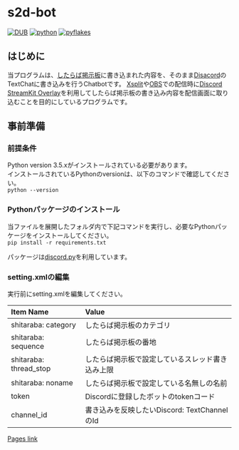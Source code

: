 # s2d-bot

[![DUB](https://img.shields.io/dub/l/vibe-d.svg)]()
[![python](https://img.shields.io/badge/python-3.5-blue.svg)]()
[![pyflakes](https://img.shields.io/badge/pyflakes-passing-brightgreen.svg)](https://pypi.python.org/pypi/pyflakes)

## はじめに
当プログラムは、[したらば掲示板](https://rentalbbs.shitaraba.com/)に書き込まれた内容を、そのまま[Disacord](https://discordapp.com/)のTextChatに書き込みを行うChatbotです。
[Xsplit](https://www.xsplit.com/ja/)や[OBS](https://obsproject.com/)での配信時に[Discord StreamKit Overlay](https://streamkit.discordapp.com/overlay)を利用してしたらば掲示板の書き込み内容を配信画面に取り込むことを目的にしているプログラムです。


## 事前準備
### 前提条件
Python version 3.5.xがインストールされている必要があります。  
インストールされているPythonのversionは、以下のコマンドで確認してください。  
`python --version`

### Pythonパッケージのインストール
当ファイルを展開したフォルダ内で下記コマンドを実行し、必要なPythonパッケージをインストールしてください。  
`pip install -r requirements.txt`

パッケージは[discord.py](https://github.com/Rapptz/discord.py/blob/async/docs/api.rst)を利用しています。

### setting.xmlの編集
実行前にsetting.xmlを編集してください。  

|Item Name|Value|
|:-|:-|
|shitaraba: category|したらば掲示板のカテゴリ|
|shitaraba: sequence|したらば掲示板の番地|
|shitaraba: thread_stop|したらば掲示板で設定しているスレッド書き込み上限|
|shitaraba: noname|したらば掲示板で設定している名無しの名前|
|token|Discordに登録したボットのtokenコード|
|channel_id|書き込みを反映したいDiscord: TextChannelのId|

[Pages link](https://piroshi303.github.io/s2d-bot/)
